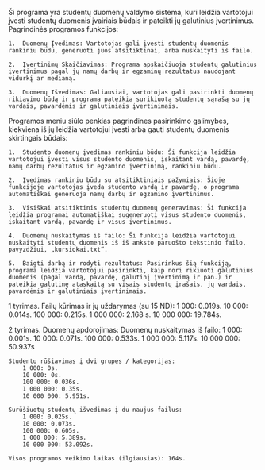 Ši programa yra studentų duomenų valdymo sistema, kuri leidžia vartotojui įvesti studentų duomenis įvairiais būdais ir pateikti jų galutinius įvertinimus. Pagrindinės programos funkcijos:

    1.  Duomenų Įvedimas: Vartotojas gali įvesti studentų duomenis rankiniu būdu, generuoti juos atsitiktinai, arba nuskaityti iš failo.

    2.  Įvertinimų Skaičiavimas: Programa apskaičiuoja studentų galutinius įvertinimus pagal jų namų darbų ir egzaminų rezultatus naudojant vidurkį ar medianą.

    3.  Duomenų Išvedimas: Galiausiai, vartotojas gali pasirinkti duomenų rikiavimo būdą ir programa pateikia surikiuotą studentų sąrašą su jų vardais, pavardėmis ir galutiniais įvertinimais.

Programos meniu siūlo penkias pagrindines pasirinkimo galimybes, kiekviena iš jų leidžia vartotojui įvesti arba gauti studentų duomenis skirtingais būdais:

    1.  Studento duomenų įvedimas rankiniu būdu: Ši funkcija leidžia vartotojui įvesti visus studento duomenis, įskaitant vardą, pavardę, namų darbų rezultatus ir egzamino įvertinimą, rankiniu būdu.

    2.  Įvedimas rankiniu būdu su atsitiktiniais pažymiais: Šioje funkcijoje vartotojas įveda studento vardą ir pavardę, o programa automatiškai generuoja namų darbų ir egzamino įvertinimus.

    3.  Visiškai atsitiktinis studentų duomenų generavimas: Ši funkcija leidžia programai automatiškai sugeneruoti visus studento duomenis, įskaitant vardą, pavardę ir visus įvertinimus.

    4.  Duomenų nuskaitymas iš failo: Ši funkcija leidžia vartotojui nuskaityti studentų duomenis iš iš anksto paruošto tekstinio failo, pavyzdžiui, „kursiokai.txt“.

    5.  Baigti darbą ir rodyti rezultatus: Pasirinkus šią funkciją, programa leidžia vartotojui pasirinkti, kaip nori rikiuoti galutinius duomenis (pagal vardą, pavardę, galutinį įvertinimą ir pan.) ir pateikia galutinę ataskaitą su visais studentų įrašais, jų vardais, pavardėmis ir galutiniais įvertinimais.

1 tyrimas. Failų kūrimas ir jų uždarymas (su 15 ND):
    1 000: 0.019s.
    10 000: 0.014s.
    100 000: 0.215s.
    1 000 000: 2.168 s.
    10 000 000: 19.784s.

2 tyrimas. Duomenų apdorojimas: 
    Duomenų nuskaitymas iš failo:
        1 000: 0.001s.
        10 000: 0.071s.
        100 000: 0.533s.
        1 000 000: 5.117s.
        10 000 000: 50.937s

    Studentų rūšiavimas į dvi grupes / kategorijas:
        1 000: 0s.
        10 000: 0s. 
        100 000: 0.036s.
        1 000 000: 0.35s.
        10 000 000: 5.951s.

    Surūšiuotų studentų išvedimas į du naujus failus:
        1 000: 0.025s.
        10 000: 0.073s.
        100 000: 0.605s. 
        1 000 000: 5.389s.
        10 000 000: 53.092s.

    Visos programos veikimo laikas (ilgiausias): 164s.